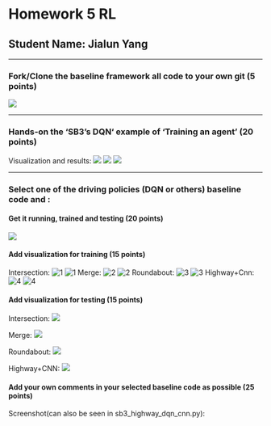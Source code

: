 # Homework 5 RL                                                                                              
## Student Name: Jialun Yang
***
### Fork/Clone the baseline framework all code to your own git (5 points)
![](https://github.com/JialunYang/highway-env/blob/master/CSA_HW5_Submission/girfork.png)
***
### Hands-on the ‘SB3’s DQN‘ example of ‘Training an agent’ (20 points)
Visualization and results:
![](https://github.com/JialunYang/highway-env/blob/master/CSA_HW5_Submission/sb3_highway_dqn_rollout.png)
![](https://github.com/JialunYang/highway-env/blob/master/CSA_HW5_Submission/sb3_highway_dqn_fps%20and%20train.png)
![](https://github.com/JialunYang/highway-env/blob/master/CSA_HW5_Submission/sb3_highway_dqn.gif)
***
### Select one of the driving policies (DQN or others) baseline code and :
#### Get it running, trained and testing (20 points)
![](https://github.com/JialunYang/highway-env/blob/master/CSA_HW5_Submission/running.png)
#### Add visualization for training (15 points)
Intersection:
![1](https://github.com/JialunYang/highway-env/blob/master/CSA_HW5_Submission/sb3_intersection_dqn_rollout.png)
![1](https://github.com/JialunYang/highway-env/blob/master/CSA_HW5_Submission/sb3_intersection_dqn_fps%20and%20train.png)
Merge:
![2](https://github.com/JialunYang/highway-env/blob/master/CSA_HW5_Submission/sb3_merge_dqn_rollout.png)
![2](https://github.com/JialunYang/highway-env/blob/master/CSA_HW5_Submission/sb3_merge_dqn_fps%20and%20train.png)
Roundabout:
![3](https://github.com/JialunYang/highway-env/blob/master/CSA_HW5_Submission/sb3_roundabout_dqn_rollout.png)
![3](https://github.com/JialunYang/highway-env/blob/master/CSA_HW5_Submission/sb3_roundabout_dqn_fps%20and%20train.png)
Highway+Cnn:
![4](https://github.com/JialunYang/highway-env/blob/master/CSA_HW5_Submission/sb3_highway_dqn_cnn_rollout%20and%20fps.png)
![4](https://github.com/JialunYang/highway-env/blob/master/CSA_HW5_Submission/sb3_highway_dqn_cnn_train.png)
#### Add visualization for testing (15 points)
Intersection:
![](https://github.com/JialunYang/highway-env/blob/master/CSA_HW5_Submission/sb3_intersection_dqn.gif)

Merge:
![](https://github.com/JialunYang/highway-env/blob/master/CSA_HW5_Submission/sb3_merge_dqn.gif)

Roundabout:
![](https://github.com/JialunYang/highway-env/blob/master/CSA_HW5_Submission/sb3_roundabout_dqn.gif)

Highway+CNN:
![](https://github.com/JialunYang/highway-env/blob/master/CSA_HW5_Submission/sb3_highway_dqn_cnn.gif)
#### Add your own comments in your selected baseline code as possible (25 points)
Screenshot(can also be seen in sb3_highway_dqn_cnn.py):
